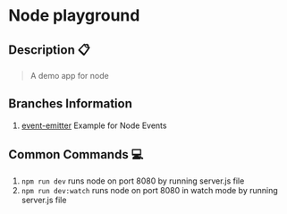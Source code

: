 # Node playground

## Description :clipboard:
> A demo app for node

## Branches Information

1. [event-emitter](https://github.com/imranhsayed/node-playground/tree/event-emitter) Example for Node Events

## Common Commands :computer:

1. `npm run dev` runs node on port 8080 by running server.js file 
2. `npm run dev:watch` runs node on port 8080 in watch mode by running server.js file 
